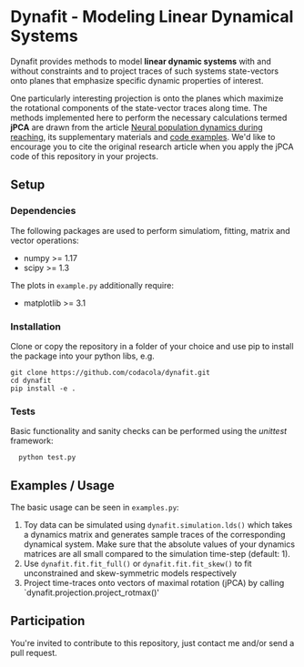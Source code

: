 # Dynafit - Modeling Linear Dynamical Systems 
Dynafit provides methods to model **linear dynamic systems** with and without constraints and to project traces of such systems state-vectors onto planes that emphasize specific dynamic properties of interest.

One particularly interesting projection is onto the planes which maximize the rotational components of the state-vector traces along time. The methods implemented here to perform the necessary calculations termed **jPCA** are drawn from the article [Neural population dynamics during reaching](https://www.nature.com/articles/nature11129), its supplementary materials and [code examples](https://churchland.zuckermaninstitute.columbia.edu/content/code). We'd like to encourage you to cite the original research article when you apply the jPCA code of this repository in your projects.

## Setup

### Dependencies
The following packages are used to perform simulatiom, fitting, matrix and vector operations:
- numpy >= 1.17
- scipy >= 1.3

The plots in `example.py` additionally require:
- matplotlib >= 3.1

### Installation
Clone or copy the repository in a folder of your choice and use pip to install the package into your python libs, e.g.
```
git clone https://github.com/codacola/dynafit.git
cd dynafit
pip install -e .
```

### Tests
Basic functionality and sanity checks can be performed using the *unittest* framework:
```
  python test.py
```
## Examples / Usage
The basic usage can be seen in `examples.py`: 
1. Toy data can be simulated using `dynafit.simulation.lds()` which takes a dynamics matrix and generates sample traces of the corresponding dynamical system. Make sure that the absolute values of your dynamics matrices are all small compared to the simulation time-step (default: 1).
2. Use `dynafit.fit.fit_full()` or `dynafit.fit.fit_skew()` to fit unconstrained and skew-symmetric models respectively
3. Project time-traces onto vectors of maximal rotation (jPCA) by calling `dynafit.projection.project_rotmax()'

## Participation
You're invited to contribute to this repository, just contact me and/or send a pull request.

